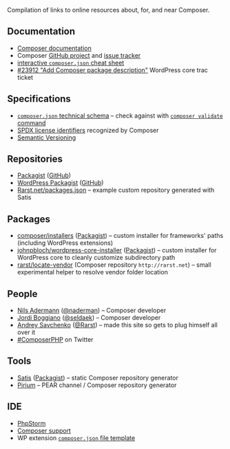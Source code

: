 <!---
title = Resources
description = Links to resources about Composer and its integration with WordPress
-->

Compilation of links to online resources about, for, and near Composer.

## Documentation

 - [Composer documentation](http://getcomposer.org/doc/)
 - Composer [GitHub project](https://github.com/composer/composer) and [issue tracker](https://github.com/composer/composer/issues) 
 - [interactive `composer.json` cheat sheet](http://composer.json.jolicode.com/)
 - [#23912 "Add Composer package description"](http://core.trac.wordpress.org/ticket/23912) WordPress core trac ticket

## Specifications

 - [`composer.json` technical schema](https://github.com/composer/composer/blob/master/res/composer-schema.json) &ndash; check against with [`composer validate` command](http://getcomposer.org/doc/03-cli.md#validate)
 - [SPDX license identifiers](https://github.com/composer/composer/blob/master/res/spdx-identifier.json) recognized by Composer
 - [Semantic Versioning](http://semver.org/)

## Repositories

 - [Packagist](https://packagist.org/) ([GitHub](https://github.com/composer/packagist))
 - [WordPress Packagist](http://wpackagist.org/) ([GitHub](https://github.com/outlandishideas/wpackagist))
 - [Rarst.net/packages.json](http://www.rarst.net/packages.json) &ndash; example custom repository generated with Satis

## Packages

 - [composer/installers](https://github.com/composer/installers) ([Packagist](https://packagist.org/packages/composer/installers)) &ndash; custom installer for frameworks' paths (including WordPress extensions)
 - [johnpbloch/wordpress-core-installer](https://github.com/johnpbloch/wordpress-core-installer) ([Packagist](https://packagist.org/packages/johnpbloch/wordpress-core-installer)) &ndash; custom installer for WordPress core to cleanly customize subdirectory path
 - [rarst/locate-vendor](https://bitbucket.org/Rarst/locate-vendor) (Composer repository `http://rarst.net`) &ndash; small experimental helper to resolve vendor folder location 

## People

 - [Nils Adermann](http://www.naderman.de/) ([@naderman](https://twitter.com/naderman)) &ndash; Composer developer
 - [Jordi Boggiano](http://nelm.io/jordi) ([@seldaek](https://twitter.com/seldaek)) &ndash; Composer developer
 - [Andrey Savchenko](http://www.rarst.net/) ([@Rarst](https://twitter.com/Rarst)) &ndash; made this site so gets to plug himself all over it
 - [#ComposerPHP](https://twitter.com/search/%23ComposerPHP) on Twitter

## Tools

 - [Satis](https://github.com/composer/satis) ([Packagist](https://packagist.org/packages/composer/satis)) &ndash; static Composer repository generator 
 - [Pirium](http://pirum.sensiolabs.org/) &ndash; PEAR channel / Composer repository generator  

## IDE

 - [PhpStorm](http://www.jetbrains.com/phpstorm/)
  - [Composer support](http://www.jetbrains.com/phpstorm/webhelp/composer.html)
  - WP extension [`composer.json` file template](https://gist.github.com/Rarst/5462962)